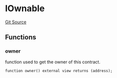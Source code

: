 # IOwnable
[Git Source](https://github.com/ArrakisFinance/arrakis-modular/blob/main/src/interfaces/IOwnable.sol)


## Functions
### owner

function used to get the owner of this contract.


```solidity
function owner() external view returns (address);
```


